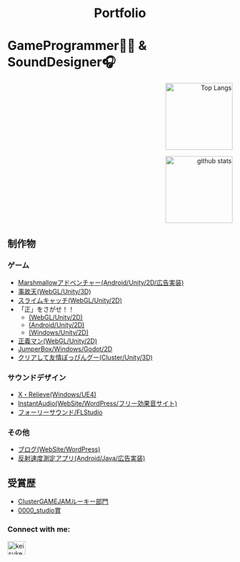 <h1 align="center">Portfolio</h1>

# GameProgrammer👨‍💻 & SoundDesigner🎧
<p align="right"> 
  <img alt="Top Langs" height="150px" src="https://github-readme-stats.vercel.app/api/top-langs/?username=eiei114&layout=compact&show_icons=true&theme=onedark" />
</p>
<p align="right"> 
  <img alt="github stats" height="150px" src="https://github-readme-stats.vercel.app/api?username=eiei114&theme=onedark&show_icons=ture" />
</p>

##  制作物
### ゲーム
- [Marshmallowアドベンチャー(Android/Unity/2D/広告実装)](https://play.google.com/store/apps/details?id=com.DefaultCompany.headingerAdventure)
- [事故天(WebGL/Unity/3D)](https://game.nicovideo.jp/atsumaru/games/gm21317?link_in=users)
- [スライムキャッチ(WebGL/Unity/2D)](https://game.nicovideo.jp/atsumaru/games/gm21508?link_in=gamepage_posted)
- 「正」をさがせ！！
  - [(WebGL/Unity/2D)](https://unityroom.com/games/seiwosgase_0)
  - [(Android/Unity/2D)](https://play.google.com/store/apps/details?id=com.teamb.unityweek&hl=ja&gl=US)
  - [(Windows/Unity/2D)](https://abyss-07.itch.io/look-for-sei)
- [正義マン(WebGL/Unity/2D)](https://unityroom.com/games/justice-warrior)
- [JumperBox/Windows/Godot/2D](https://keisuke114.itch.io/jumperbox)
- [クリアして友情ぽっぴんグー(Cluster/Unity/3D)](https://cluster.mu/w/6679ad8e-4a53-4696-8c92-aa874172e5be)

### サウンドデザイン
- [X・Relieve(Windows/UE4)](https://game.creators-guild.com/gck2021/1926/)
- [InstantAudio(WebSite/WordPress/フリー効果音サイト)](https://www.instantaudio.jp)
- [フォーリーサウンド/FLStudio](https://twitter.com/i/events/1466814807907049478)

### その他
- [ブログ(WebSite/WordPress)](https://enjoy-tales-studio.com/)
- [反射速度測定アプリ(Android/Java/広告実装)](https://play.google.com/store/apps/details?id=com.enjoytailingstudio.com.unity.template.mobile2D)

##  受賞歴
- [ClusterGAMEJAMルーキー部門](https://cluster.mu/w/6679ad8e-4a53-4696-8c92-aa874172e5be)
- [0000_studio賞](https://game.creators-guild.com/gck2021/1926/)



<h3 align="left">Connect with me:</h3>
<p align="left">
<a href="https://twitter.com/keisuke62350514" target="blank"><img align="center" src="https://raw.githubusercontent.com/rahuldkjain/github-profile-readme-generator/master/src/images/icons/Social/twitter.svg" alt="keisuke62350514" height="30" width="40" /></a>
</p>
